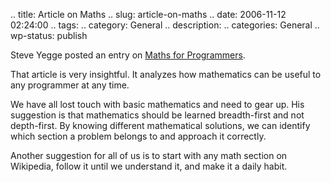 .. title: Article on Maths
.. slug: article-on-maths
.. date: 2006-11-12 02:24:00
.. tags: 
.. category: General
.. description: 
.. categories: General
.. wp-status: publish

Steve Yegge posted an entry on
[Maths for Programmers](http://steve-yegge.blogspot.com/2006/03/math-for-programmers.html).

That article is very insightful. It analyzes how mathematics can be useful to
any programmer at any time.

We have all lost touch with basic mathematics and need to gear up. His
suggestion is that mathematics should be learned breadth-first and not
depth-first. By knowing different mathematical solutions, we can identify which
section a problem belongs to and approach it correctly.

Another suggestion for all of us is to start with any math section on Wikipedia,
follow it until we understand it, and make it a daily habit.